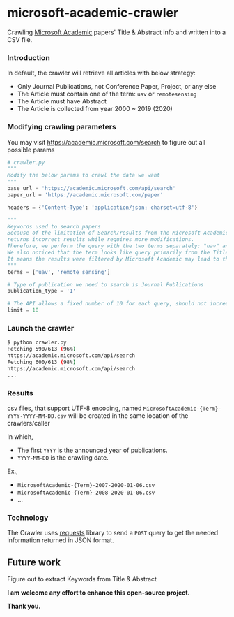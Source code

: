 # microsoft-academic-crawler
Crawling [Microsoft Academic](https://www.researchgate.net/) papers' Title & Abstract info and written into a CSV file.

### Introduction
In default, the crawler will retrieve all articles with below strategy:
- Only Journal Publications, not Conference Paper, Project, or any else
- The Article must contain one of the term: `uav` or `remotesensing`
- The Article must have Abstract
- The Article is collected from year 2000 ~ 2019 (2020)

### Modifying crawling parameters
You may visit https://academic.microsoft.com/search to figure out all possible params
```python
# crawler.py
"""
Modify the below params to crawl the data we want
"""
base_url = 'https://academic.microsoft.com/api/search'
paper_url = 'https://academic.microsoft.com/paper'

headers = {'Content-Type': 'application/json; charset=utf-8'}

"""
Keywords used to search papers
Because of the limitation of Search/results from the Microsoft Academic, the search of term "drone"
returns incorrect results while requires more modifications.
Therefore, we perform the query with the two terms separately: "uav" and "remote sensing"
We also noticed that the term looks like query primarily from the Title and Category, instead of Abstract.
It means the results were filtered by Microsoft Academic may lead to the inaccuracy of further analysis.
"""
terms = ['uav', 'remote sensing']

# Type of publication we need to search is Journal Publications
publication_type = '1'

# The API allows a fixed number of 10 for each query, should not increase/decrease this limit param
limit = 10
```

### Launch the crawler

```sh
$ python crawler.py
Fetching 590/613 (96%)
https://academic.microsoft.com/api/search
Fetching 600/613 (98%)
https://academic.microsoft.com/api/search
...
```

### Results
csv files, that support UTF-8 encoding, named `MicrosoftAcademic-{Term}-YYYY-YYYY-MM-DD.csv` will be created in the same location of the crawlers/caller

In which, 
- The first `YYYY` is the announced year of publications.
- `YYYY-MM-DD` is the crawling date.

Ex., 
- `MicrosoftAcademic-{Term}-2007-2020-01-06.csv`
- `MicrosoftAcademic-{Term}-2008-2020-01-06.csv`
- ...

### Technology
The Crawler uses [requests](https://pypi.org/project/requests/) library to send a `POST` query to get the needed information returned in JSON format.

## Future work
Figure out to extract Keywords from Title & Abstract

**I am welcome any effort to enhance this open-source project.**

**Thank you.**